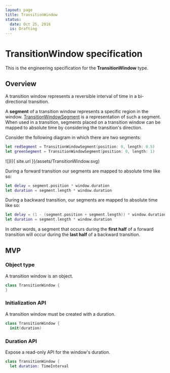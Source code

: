 ```yaml
---
layout: page
title: TransitionWindow
status:
  date: Oct 25, 2016
  is: Drafting
---
```


# TransitionWindow specification

This is the engineering specification for the **TransitionWindow** type.

## Overview

A transition window represents a reversible interval of time in a bi-directional transition.

A **segment** of a transition window represents a specific region in the window.
[TransitionWindowSegment](TransitionWindowSegment) is a representation of such a segment. When used
in a transition, segments placed on a transition window can be mapped to absolute time by
considering the transition's direction.

Consider the following diagram in which there are two segments:

```swift
let redSegment = TransitionWindowSegment(position: 0, length: 0.5)
let greenSegment = TransitionWindowSegment(position: 0, length: 1)
```

![]({{ site.url }}/assets/TransitionWindow.svg)

During a forward transition our segments are mapped to absolute time like so:

```swift
let delay = segment.position * window.duration
let duration = segment.length * window.duration
```

During a backward transition, our segments are mapped to absolute time like so:

```swift
let delay = (1 - (segment.position + segment.length)) * window.duration
let duration = segment.length * window.duration
```

In other words, a segment that occurs during the **first half** of a forward transition will occur
during the **last half** of a backward transition.

## MVP

### Object type

A transition window is an object.

```swift
class TransitionWindow {
}
```

### Initialization API

A transition window must be created with a duration.

```swift
class TransitionWindow {
  init(duration)
```

### Duration API

Expose a read-only API for the window's duration.

```swift
class TransitionWindow {
  let duration: TimeInterval
```
